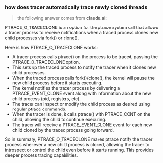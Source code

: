 ### how does tracer automatically trace newly cloned threads

> the following answer comes from **claude.ai**:

PTRACE_O_TRACECLONE is an option for the ptrace system call that allows a tracer process to receive notifications when a traced process clones new child processes via fork() or clone().

Here is how PTRACE_O_TRACECLONE works:

- A tracer process calls ptrace() on the process to be traced, passing the PTRACE_O_TRACECLONE option.
- This sets up the traced process to notify the tracer when it clones new child processes.
- When the traced process calls fork()/clone(), the kernel will pause the new child process before it starts executing.
- The kernel notifies the tracer process by delivering a PTRACE_EVENT_CLONE event along with information about the new child process (pid, registers, etc).
- The tracer can inspect or modify the child process as desired using regular ptrace commands.
- When the tracer is done, it calls ptrace() with PTRACE_CONT on the child, allowing the child to continue executing.
- The tracer will receive a PTRACE_EVENT_CLONE event for each new child cloned by the traced process going forward.

So in summary, PTRACE_O_TRACECLONE makes ptrace notify the tracer process whenever a new child process is cloned, allowing the tracer to introspect or control the child even before it starts running. This provides deeper process tracing capabilities.